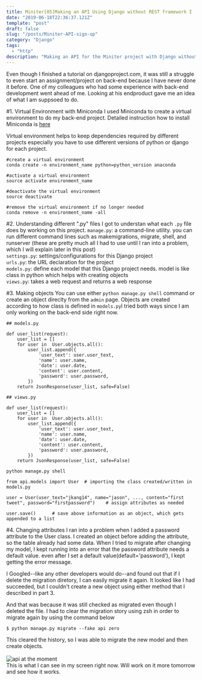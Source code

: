 ```yaml
---
title: Miniter[05]Making an API Using Django without REST framework I
date: "2019-06-18T22:36:37.121Z"
template: "post"
draft: false
slug: "/posts/Miniter-API-sign-up"
category: "Django"
tags:
  - "http"
description: "Making an API for the Miniter project with Django without using the REST framework."
---
```


Even though I finished a tutorial on djangoproject.com, it was still a struggle to even start an assignment/project on back-end because I have never done it before. One of my colleagues who had some experience with back-end development went ahead of me. Looking at his endproduct gave me an idea of what I am suppsoed to do.

#1. Virtual Environment with Miniconda
I used Miniconda to create a virtual environment to do my back-end project. Detailed instruction how to install Miniconda is [here](https://uoa-eresearch.github.io/eresearch-cookbook/recipe/2014/11/20/conda/)<br>

Virtual environment helps to keep dependencies required by different projects especially you have to use different versions of python or django for each project.

```
#create a virtual environment
conda create -n environment_name python=python_version anaconda

#activate a virtual environment
source activate environment_name

#deactivate the virtual environment
source deactivate

#remove the virtual environment if no longer needed
conda remove -n environment_name -all
```

#2. Understanding different ".py" files
I got to understan what each `.py` file does by working on this project.
`manage.py`: a command-line utility. you can run different command lines such as makemigrations, migrate, shell, and runserver (these are pretty much all I had to use until I ran into a problem, which I will explain later in this post)<br>
`settings.py`: settings/configurations for this Django project<br>
`urls.py`: the URL declaration for the project<br>
`models.py`: define each model that this Django project needs. model is like class in python which helps with creating objects<br>
`views.py`: takes a web request and returns a web response<br>

#3. Making objects
You can use either `python manage.py shell` command or create an object direclty from the `admin` page. Objects are created according to how class is defined in `models.py`I tried both ways since I am only working on the back-end side right now.

```
## models.py

def user_list(request):
    user_list = []
    for user in  User.objects.all():
        user_list.append({
            'user_text': user.user_text,
            'name': user.name,
            'date': user.date,
            'content': user.content,
            'password': user.password,
        })
    return JsonResponse(user_list, safe=False)

## views.py

def user_list(request):
    user_list = []
    for user in  User.objects.all():
        user_list.append({
            'user_text': user.user_text,
            'name': user.name,
            'date': user.date,
            'content': user.content,
            'password': user.password,
        })
    return JsonResponse(user_list, safe=False)
```

```
python manage.py shell

from api.models import User  # importing the class created/written in models.py

user = User(user_text="jkang14", name="jason", ..., content="first tweet", password="firstpassword")    # assign attributes as needed

user.save()      # save above information as an object, which gets appended to a list
```

#4. Changing attributes
I ran into a problem when I added a password attribute to the User class. I created an object before adding the attribute, so the table already had some data. When I tried to migrate after changing my model, I kept running into an error that the password attribute needs a default value. even after I set a default value(default='password'), I kept getting the error message.

I Googled--like any other developers would do--and found out that if I delete the migration diretory, I can easily migrate it again. It looked like I had succeeded, but I couldn't create a new object using either method that I described in part 3.

And that was because it was still checked as migrated even though I deleted the file. I had to clear the migration story using zsh in order to migrate again by using the command below

```
$ python manage.py migrate --fake api zero
```

This cleared the history, so I was able to migrate the new model and then create objects.
<br>
<br>
![api at the moment](https://scontent-hkg3-1.xx.fbcdn.net/v/t1.0-9/64883356_10219120716429697_6822158836451770368_n.jpg?_nc_cat=104&_nc_oc=AQm6ELBNSklVU2Qjf_pb8Tv8-4SP-k644FGRMw0rSWbhSmnofAqpiJFmDq93yChdVww&_nc_ht=scontent-hkg3-1.xx&oh=59628082c617465d129b0554cddf7ead&oe=5D855E32)
<br>
This is what I can see in my screen right now. Will work on it more tomorrow and see how it works.
